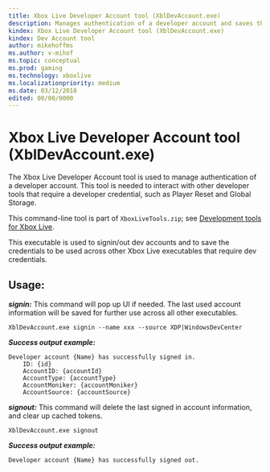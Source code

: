 ```yaml
---
title: Xbox Live Developer Account tool (XblDevAccount.exe)
description: Manages authentication of a developer account and saves the credentials to be used across other Xbox Live executables.
kindex: Xbox Live Developer Account tool (XblDevAccount.exe)
kindex: Dev Account tool
author: mikehoffms
ms.author: v-mihof
ms.topic: conceptual
ms.prod: gaming
ms.technology: xboxlive
ms.localizationpriority: medium
ms.date: 03/12/2018
edited: 00/00/0000
---
```


# Xbox Live Developer Account tool (XblDevAccount.exe)

The Xbox Live Developer Account tool is used to manage authentication of a developer account.
This tool is needed to interact with other developer tools that require a developer credential, such as Player Reset and Global Storage.

This command-line tool is part of `XboxLiveTools.zip`; see [Development tools for Xbox Live](live-tools.md).

This executable is used to signin/out dev accounts and to save the credentials to be used across other Xbox Live executables that require dev credentials.


## Usage:

***signin:*** This command will pop up UI if needed. The last used account information will be saved for further use across all other executables.
``` 
XblDevAccount.exe signin --name xxx --source XDP|WindowsDevCenter
```

***Success output example:***
```
Developer account {Name} has successfully signed in.
    ID: {id}
    AccountID: {accountId}
    AccountType: {accountType}
    AccountMoniker: {accountMoniker}
    AccountSource: {accountSource}
```

***signout:*** This command will delete the last signed in account information, and clear up cached tokens.

```
XblDevAccount.exe signout
```

***Success output example:***
```
Developer account {Name} has successfully signed out.
```
